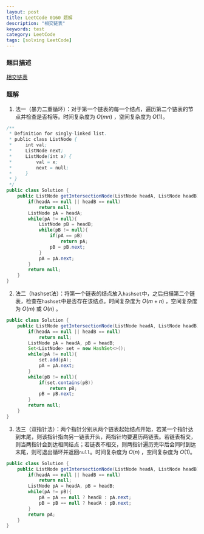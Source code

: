 ```yaml
---
layout: post
title: LeetCode 0160 题解
description: "相交链表"
keywords: test
category: LeetCode
tags: [solving LeetCode]
---
```


### 题目描述
[相交链表](https://leetcode-cn.com/problems/intersection-of-two-linked-lists/)

### 题解
1. 法一（暴力二重循环）：对于第一个链表的每一个结点，遍历第二个链表的节点并检查是否相等。时间复杂度为 $O(mn)$ ，空间复杂度为 $O(1)$。
```java
/**
 * Definition for singly-linked list.
 * public class ListNode {
 *     int val;
 *     ListNode next;
 *     ListNode(int x) {
 *         val = x;
 *         next = null;
 *     }
 * }
 */
public class Solution {
    public ListNode getIntersectionNode(ListNode headA, ListNode headB) {
        if(headA == null || headB == null)
            return null;
        ListNode pA = headA;
        while(pA != null){
            ListNode pB = headB;
            while(pB != null){
                if(pA == pB)
                    return pA;
                pB = pB.next;
            }
            pA = pA.next;
        }
        return null;
    }
}
```
2. 法二（hashset法）：将第一个链表的结点放入`hashset`中，之后扫描第二个链表，检查在`hashset`中是否存在该结点。时间复杂度为 $O(m+n)$ ，空间复杂度为 $O(m)$ 或 $O(n)$ 。
```java
public class Solution {
    public ListNode getIntersectionNode(ListNode headA, ListNode headB) {
        if(headA == null || headB == null)
            return null;
        ListNode pA = headA, pB = headB;
        Set<ListNode> set = new HashSet<>();
        while(pA != null){
            set.add(pA);
            pA = pA.next;
        }
        while(pB != null){
            if(set.contains(pB))
                return pB;
            pB = pB.next;
        }
        return null;
    }
}
```
3. 法三（双指针法）：两个指针分别从两个链表起始结点开始，若某一个指针达到末尾，则该指针指向另一链表开头，两指针均要遍历两链表。若链表相交，则当两指针会到达相同结点；若链表不相交，则两指针遍历完毕后会同时到达末尾，则可退出循环并返回`null`。时间复杂度为 $O(n)$ ，空间复杂度为 $O(1)$。
```java
public class Solution {
    public ListNode getIntersectionNode(ListNode headA, ListNode headB) {
        if(headA == null || headB == null)
            return null;
        ListNode pA = headA, pB = headB;
        while(pA != pB){
            pA = pA == null ? headB : pA.next;
            pB = pB == null ? headA : pB.next;
        }
        return pA;
    }
}
```